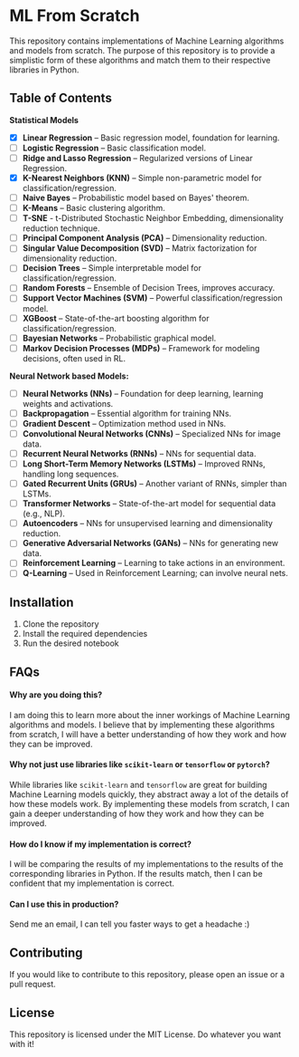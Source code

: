 # ML From Scratch

This repository contains implementations of Machine Learning algorithms and models from scratch. The purpose of this repository is to provide a simplistic form of these algorithms and match them to their respective libraries in Python.

## Table of Contents

**Statistical Models**

- [x] **Linear Regression** – Basic regression model, foundation for learning.
- [ ] **Logistic Regression** – Basic classification model.
- [ ] **Ridge and Lasso Regression** – Regularized versions of Linear Regression.
- [x] **K-Nearest Neighbors (KNN)** – Simple non-parametric model for classification/regression.
- [ ] **Naive Bayes** – Probabilistic model based on Bayes' theorem.
- [ ] **K-Means** – Basic clustering algorithm.
- [ ] **T-SNE** - t-Distributed Stochastic Neighbor Embedding, dimensionality reduction technique.
- [ ] **Principal Component Analysis (PCA)** – Dimensionality reduction.
- [ ] **Singular Value Decomposition (SVD)** – Matrix factorization for dimensionality reduction.
- [ ] **Decision Trees** – Simple interpretable model for classification/regression.
- [ ] **Random Forests** – Ensemble of Decision Trees, improves accuracy.
- [ ] **Support Vector Machines (SVM)** – Powerful classification/regression model.
- [ ] **XGBoost** – State-of-the-art boosting algorithm for classification/regression.
- [ ] **Bayesian Networks** – Probabilistic graphical model.
- [ ] **Markov Decision Processes (MDPs)** – Framework for modeling decisions, often used in RL.

**Neural Network based Models:**

- [ ] **Neural Networks (NNs)** – Foundation for deep learning, learning weights and activations.
- [ ] **Backpropagation** – Essential algorithm for training NNs.
- [ ] **Gradient Descent** – Optimization method used in NNs.
- [ ] **Convolutional Neural Networks (CNNs)** – Specialized NNs for image data.
- [ ] **Recurrent Neural Networks (RNNs)** – NNs for sequential data.
- [ ] **Long Short-Term Memory Networks (LSTMs)** – Improved RNNs, handling long sequences.
- [ ] **Gated Recurrent Units (GRUs)** – Another variant of RNNs, simpler than LSTMs.
- [ ] **Transformer Networks** – State-of-the-art model for sequential data (e.g., NLP).
- [ ] **Autoencoders** – NNs for unsupervised learning and dimensionality reduction.
- [ ] **Generative Adversarial Networks (GANs)** – NNs for generating new data.
- [ ] **Reinforcement Learning** – Learning to take actions in an environment.
- [ ] **Q-Learning** – Used in Reinforcement Learning; can involve neural nets.

## Installation

1. Clone the repository
2. Install the required dependencies
3. Run the desired notebook

## FAQs

#### Why are you doing this?

I am doing this to learn more about the inner workings of Machine Learning algorithms and models. I believe that by implementing these algorithms from scratch, I will have a better understanding of how they work and how they can be improved.

#### Why not just use libraries like `scikit-learn` or `tensorflow` or `pytorch`?

While libraries like `scikit-learn` and `tensorflow` are great for building Machine Learning models quickly, they abstract away a lot of the details of how these models work. By implementing these models from scratch, I can gain a deeper understanding of how they work and how they can be improved.

#### How do I know if my implementation is correct?

I will be comparing the results of my implementations to the results of the corresponding libraries in Python. If the results match, then I can be confident that my implementation is correct.

#### Can I use this in production?

Send me an email, I can tell you faster ways to get a headache :)

## Contributing

If you would like to contribute to this repository, please open an issue or a pull request.

## License

This repository is licensed under the MIT License. Do whatever you want with it!
